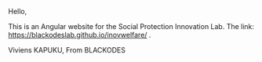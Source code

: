 Hello,

This is an Angular website for the Social Protection Innovation Lab.
The link: https://blackodeslab.github.io/inovwelfare/ .

Viviens KAPUKU,
From BLACKODES

